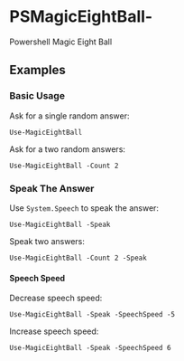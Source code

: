 # PSMagicEightBall-
Powershell Magic Eight Ball

## Examples

### Basic Usage

Ask for a single random answer:

    Use-MagicEightBall

Ask for a two random answers:

    Use-MagicEightBall -Count 2

### Speak The Answer

Use `System.Speech` to speak the answer:

    Use-MagicEightBall -Speak

Speak two answers:

    Use-MagicEightBall -Count 2 -Speak

#### Speech Speed

Decrease speech speed:

    Use-MagicEightBall -Speak -SpeechSpeed -5

Increase speech speed:

    Use-MagicEightBall -Speak -SpeechSpeed 6
